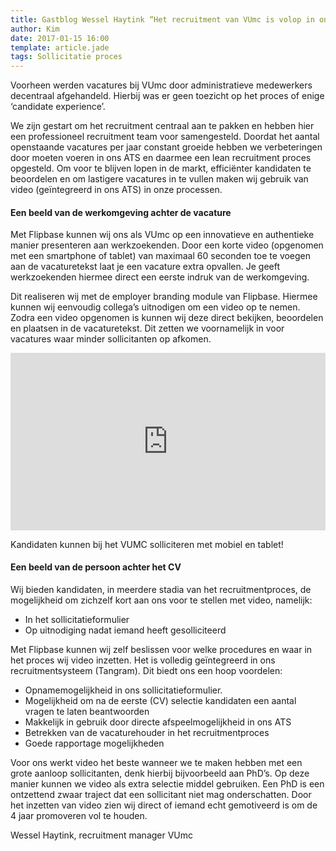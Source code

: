 ```yaml
---
title: Gastblog Wessel Haytink “Het recruitment van VUmc is volop in ontwikkeling!”
author: Kim
date: 2017-01-15 16:00
template: article.jade
tags: Sollicitatie proces
---
```


<div class="first-paragraph">
Voorheen werden vacatures bij VUmc door administratieve medewerkers decentraal afgehandeld. Hierbij was er geen toezicht op het proces of enige ‘candidate experience’.
</div>

<span class="more"></span>

<div class="small-10 medium-6 small-centered">
<p>We zijn gestart om het recruitment centraal aan te pakken en hebben hier een professioneel recruitment team voor samengesteld. Doordat het aantal openstaande vacatures per jaar constant groeide hebben we verbeteringen door moeten voeren in ons ATS en daarmee een lean recruitment proces opgesteld. Om voor te blijven lopen in de markt, efficiënter kandidaten te beoordelen en om lastigere vacatures in te vullen maken wij gebruik van video (geïntegreerd in ons ATS) in onze processen.</p>

<h4>Een beeld van de werkomgeving achter de vacature</h4>

<p>Met Flipbase kunnen wij ons als VUmc op een innovatieve en authentieke manier presenteren aan werkzoekenden. Door een korte video (opgenomen met een smartphone of tablet) van maximaal 60 seconden toe te voegen aan de vacaturetekst laat je een vacature extra opvallen. Je geeft werkzoekenden hiermee direct een eerste indruk van de werkomgeving.</p>

<p>Dit realiseren wij met de employer branding module van Flipbase. Hiermee kunnen wij eenvoudig collega’s uitnodigen om een video op te nemen. Zodra een video opgenomen is kunnen wij deze direct bekijken, beoordelen en plaatsen in de vacaturetekst. Dit zetten we voornamelijk in voor vacatures waar minder sollicitanten op afkomen.</p>
</div>

<div class="small-11 medium-8 small-centered">
  <div style="position: relative; padding-bottom: 56.25%; padding-top: 0px; height: 0; overflow: hidden;"><iframe frameborder="0" style="position: absolute; top:0; left: 0; width: 100%; height: 100%;" src="https://videocontent.flipbase.com/embed/bc13104b-cd04-440d-b628-d56c9eeb8bf5" allowfullscreen=""></iframe></div>
  <p class="video-caption">Kandidaten kunnen bij het VUMC solliciteren met mobiel en tablet!</p>
</div>

<div class="small-10 medium-6 small-centered">
<h4>Een beeld van de persoon achter het CV</h4>

Wij bieden kandidaten, in meerdere stadia van het recruitmentproces, de mogelijkheid om zichzelf kort aan ons voor te stellen met video, namelijk:

- In het sollicitatieformulier
- Op uitnodiging nadat iemand heeft gesolliciteerd

Met Flipbase kunnen wij zelf beslissen voor welke procedures en waar in het proces wij video inzetten. Het is volledig geïntegreerd in ons recruitmentsysteem (Tangram). Dit biedt ons een hoop voordelen:

- Opnamemogelijkheid in ons sollicitatieformulier.
- Mogelijkheid om na de eerste (CV) selectie kandidaten een aantal vragen te laten beantwoorden
- Makkelijk in gebruik door directe afspeelmogelijkheid in ons ATS
- Betrekken van de vacaturehouder in het recruitmentproces
- Goede rapportage mogelijkheden

Voor ons werkt video het beste wanneer we te maken hebben met een grote aanloop sollicitanten, denk hierbij bijvoorbeeld aan PhD’s. Op deze manier kunnen we video als extra selectie middel gebruiken. Een PhD is een ontzettend zwaar traject dat een sollicitant niet mag onderschatten. Door het inzetten van video zien wij direct of iemand echt gemotiveerd is om de 4 jaar promoveren vol te houden.

Wessel Haytink, recruitment manager VUmc